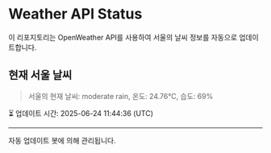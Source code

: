 
# Weather API Status

이 리포지토리는 OpenWeather API를 사용하여 서울의 날씨 정보를 자동으로 업데이트합니다.

## 현재 서울 날씨
> 서울의 현재 날씨: moderate rain, 온도: 24.76°C, 습도: 69%

⏳ 업데이트 시간: 2025-06-24 11:44:36 (UTC)

---
자동 업데이트 봇에 의해 관리됩니다.
